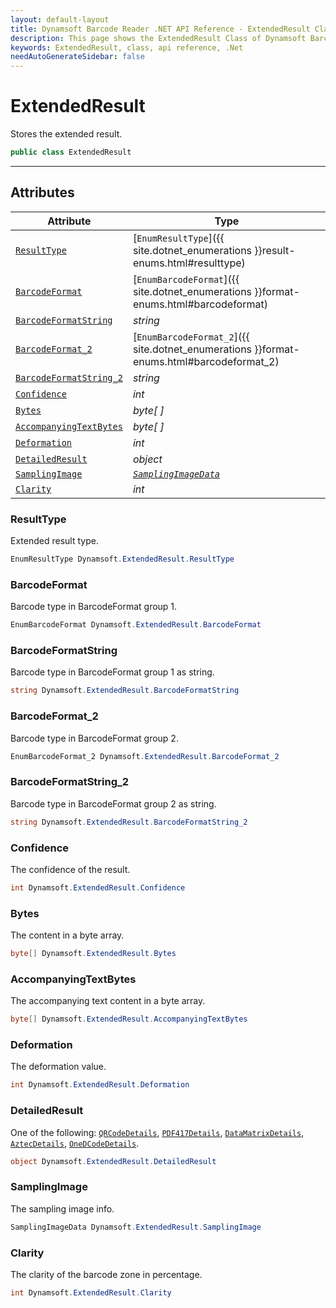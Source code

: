 ```yaml
---
layout: default-layout
title: Dynamsoft Barcode Reader .NET API Reference - ExtendedResult Class
description: This page shows the ExtendedResult Class of Dynamsoft Barcode Reader for .NET SDK.
keywords: ExtendedResult, class, api reference, .Net
needAutoGenerateSidebar: false
---
```



# ExtendedResult
Stores the extended result. 

```csharp
public class ExtendedResult
```  

---

## Attributes
  
| Attribute | Type |
|---------- | ---- |
| [`ResultType`](#resulttype) | [`EnumResultType`]({{ site.dotnet_enumerations }}result-enums.html#resulttype) |
| [`BarcodeFormat`](#barcodeformat) | [`EnumBarcodeFormat`]({{ site.dotnet_enumerations }}format-enums.html#barcodeformat) |
| [`BarcodeFormatString`](#barcodeformatstring) | *string* |
| [`BarcodeFormat_2`](#barcodeformat_2) | [`EnumBarcodeFormat_2`]({{ site.dotnet_enumerations }}format-enums.html#barcodeformat_2) |
| [`BarcodeFormatString_2`](#barcodeformatstring_2) | *string* | 
| [`Confidence`](#confidence) | *int* | 
| [`Bytes`](#bytes) | *byte[ ]* | 
| [`AccompanyingTextBytes`](#accompanyingtextbytes) | *byte[ ]* | 
| [`Deformation`](#deformation) | *int* | 
| [`DetailedResult`](#detailedresult) | *object* |
| [`SamplingImage`](#samplingimage) | *[`SamplingImageData`](SamplingImageData.md)* |
| [`Clarity`](#clarity) | *int* | 

### ResultType
Extended result type. 

```csharp
EnumResultType Dynamsoft.ExtendedResult.ResultType
```

### BarcodeFormat
Barcode type in BarcodeFormat group 1. 

```csharp
EnumBarcodeFormat Dynamsoft.ExtendedResult.BarcodeFormat
```

### BarcodeFormatString
Barcode type in BarcodeFormat group 1 as string.

```csharp
string Dynamsoft.ExtendedResult.BarcodeFormatString
```

### BarcodeFormat_2
Barcode type in BarcodeFormat group 2.

```csharp
EnumBarcodeFormat_2 Dynamsoft.ExtendedResult.BarcodeFormat_2
```
 
### BarcodeFormatString_2
Barcode type in BarcodeFormat group 2 as string.

```csharp
string Dynamsoft.ExtendedResult.BarcodeFormatString_2
```

### Confidence
The confidence of the result.

```csharp
int Dynamsoft.ExtendedResult.Confidence
```

### Bytes
The content in a byte array.

```csharp
byte[] Dynamsoft.ExtendedResult.Bytes
```

### AccompanyingTextBytes
The accompanying text content in a byte array.

```csharp
byte[] Dynamsoft.ExtendedResult.AccompanyingTextBytes
```

### Deformation
The deformation value.

```csharp
int Dynamsoft.ExtendedResult.Deformation
```

### DetailedResult
One of the following: [`QRCodeDetails`](QRCodeDetails.md), [`PDF417Details`](PDF417Details.md), [`DataMatrixDetails`](DataMatrixDetails.md), [`AztecDetails`](AztecDetails.md), [`OneDCodeDetails`](OneDCodeDetails.md).

```csharp
object Dynamsoft.ExtendedResult.DetailedResult
```

### SamplingImage
The sampling image info.

```csharp
SamplingImageData Dynamsoft.ExtendedResult.SamplingImage
```
 
### Clarity
The clarity of the barcode zone in percentage.

```csharp
int Dynamsoft.ExtendedResult.Clarity
```
